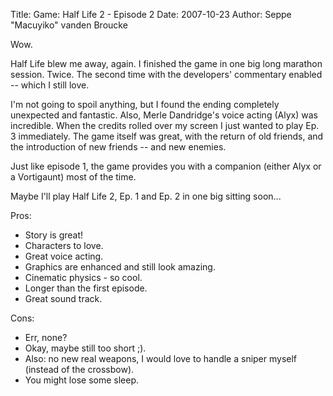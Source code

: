 Title: Game: Half Life 2 - Episode 2
Date: 2007-10-23
Author: Seppe "Macuyiko" vanden Broucke

Wow.  
Half Life blew me away, again. I finished the game in one big long marathon session. Twice. The second time with the developers' commentary enabled -- which I still love.  
I'm not going to spoil anything, but I found the ending completely unexpected and fantastic. Also, Merle Dandridge's voice acting (Alyx) was incredible. When the credits rolled over my screen I just wanted to play Ep. 3 immediately. The game itself was great, with the return of old friends, and the introduction of new friends -- and new enemies.  
Just like episode 1, the game provides you with a companion (either Alyx or a Vortigaunt) most of the time.  
Maybe I'll play Half Life 2, Ep. 1 and Ep. 2 in one big sitting soon...  
Pros:  
  - Story is great!
  - Characters to love.
  - Great voice acting.
  - Graphics are enhanced and still look amazing.
  - Cinematic physics - so cool.
  - Longer than the first episode.
  - Great sound track.
Cons:  
  - Err, none?
  - Okay, maybe still too short ;).
  - Also: no new real weapons, I would love to handle a sniper myself (instead of the crossbow).
  - You might lose some sleep.
